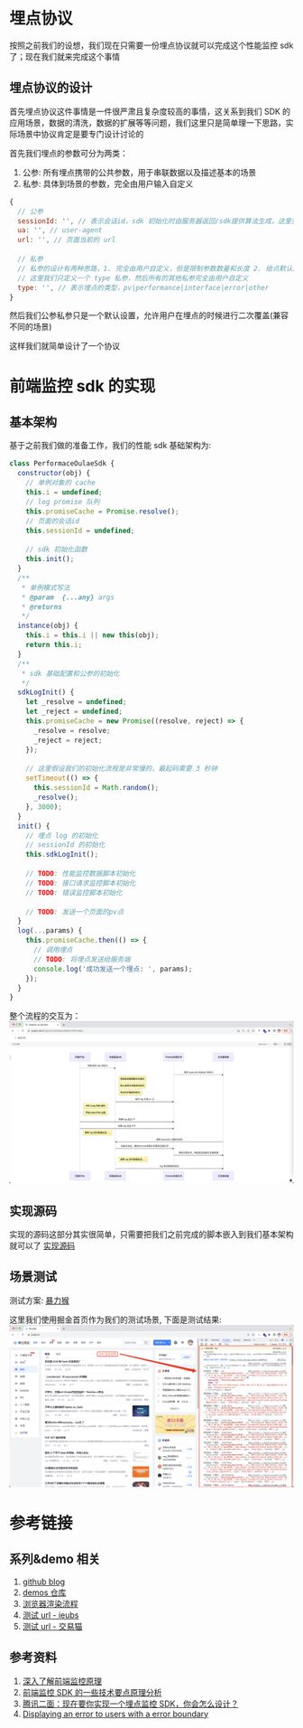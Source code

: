 # 埋点协议

按照之前我们的设想，我们现在只需要一份埋点协议就可以完成这个性能监控 sdk 了；现在我们就来完成这个事情

## 埋点协议的设计

首先埋点协议这件事情是一件很严肃且复杂度较高的事情，这关系到我们 SDK 的应用场景，数据的清洗，数据的扩展等等问题，我们这里只是简单理一下思路，实际场景中协议肯定是要专门设计讨论的

首先我们埋点的参数可分为两类：

1. 公参: 所有埋点携带的公共参数，用于串联数据以及描述基本的场景
2. 私参: 具体到场景的参数，完全由用户输入自定义

```js
{
  // 公参
  sessionId: '', // 表示会话id，sdk 初始化时由服务器返回/sdk提供算法生成，这里要求 sessionId 具有唯一性；我们可以使用这个id来进行页面的漏斗分析
  ua: '', // user-agent
  url: '', // 页面当前的 url

  // 私参
  // 私参的设计有两种思路，1. 完全由用户自定义，但是限制参数数量和长度 2. 给点默认的 key，然后让用户去使用
  // 这里我们只定义一个 type 私参，然后所有的其他私参完全由用户自定义
  type: '', // 表示埋点的类型，pv|performance|interface|error|other
}
```

然后我们公参私参只是一个默认设置，允许用户在埋点的时候进行二次覆盖(兼容不同的场景)

这样我们就简单设计了一个协议

# 前端监控 sdk 的实现

## 基本架构

基于之前我们做的准备工作，我们的性能 sdk 基础架构为:

```js
class PerformaceOulaeSdk {
  constructor(obj) {
    // 单例对象的 cache
    this.i = undefined;
    // log promise 队列
    this.promiseCache = Promise.resolve();
    // 页面的会话id
    this.sessionId = undefined;

    // sdk 初始化函数
    this.init();
  }
  /**
   * 单例模式写法
   * @param  {...any} args
   * @returns
   */
  instance(obj) {
    this.i = this.i || new this(obj);
    return this.i;
  }
  /**
   * sdk 基础配置和公参的初始化
   */
  sdkLogInit() {
    let _resolve = undefined;
    let _reject = undefined;
    this.promiseCache = new Promise((resolve, reject) => {
      _resolve = resolve;
      _reject = reject;
    });

    // 这里假设我们的初始化流程是非常慢的，最起码需要 3 秒钟
    setTimeout(() => {
      this.sessionId = Math.random();
      _resolve();
    }, 3000);
  }
  init() {
    // 埋点 log 的初始化
    // sessionId 的初始化
    this.sdkLogInit();

    // TODO: 性能监控数据脚本初始化
    // TODO: 接口请求监控脚本初始化
    // TODO: 错误监控脚本初始化

    // TODO: 发送一个页面的pv点
  }
  log(...params) {
    this.promiseCache.then(() => {
      // 调用埋点
      // TODO: 将埋点发送给服务端
      console.log('成功发送一个埋点: ', params);
    });
  }
}
```

整个流程的交互为：
![](./_images/前端监控sdk架构图.png)

## 实现源码

实现的源码这部分其实很简单，只需要把我们之前完成的脚本嵌入到我们基本架构就可以了
[实现源码](./demos/12_%E6%80%A7%E8%83%BD%E7%9B%91%E6%8E%A7sdk/sdk.js)

## 场景测试

测试方案: [暴力猴](https://chrome.google.com/webstore/detail/violentmonkey/jinjaccalgkegednnccohejagnlnfdag?hl=zh-CN)

这里我们使用掘金首页作为我们的测试场景, 下面是测试结果:
![](./_images/sdk_result.png)

# 参考链接

## 系列&demo 相关

1. [github blog](https://github.com/ouleWorld/oulae_blog_warehouse/tree/main/markdown/%E6%80%A7%E8%83%BD%E4%BC%98%E5%8C%96)
2. [demos 仓库](https://github.com/ouleWorld/oulae_blog_warehouse/tree/main/markdown/%E6%80%A7%E8%83%BD%E4%BC%98%E5%8C%96/demos)
3. [浏览器渲染流程](https://www.w3.org/TR/navigation-timing-2/timestamp-diagram.svg)
4. [测试 url - ieubs](https://ieubs.9game.cn/m/home/all?keyword=%E5%89%91%E4%B8%8E%E8%BF%9C%E5%BE%81)
5. [测试 url - 交易猫](https://m.jiaoyimao.com/)

## 参考资料

1. [深入了解前端监控原理](https://juejin.cn/post/6899430989404045320)
2. [前端监控 SDK 的一些技术要点原理分析](https://juejin.cn/post/7017974567943536671#heading-35)
3. [腾讯二面：现在要你实现一个埋点监控 SDK，你会怎么设计？](https://juejin.cn/post/7085679511290773534#heading-6)
4. [Displaying an error to users with a error boundary ](https://react.dev/reference/react/useTransition#displaying-an-error-to-users-with-error-boundary)
